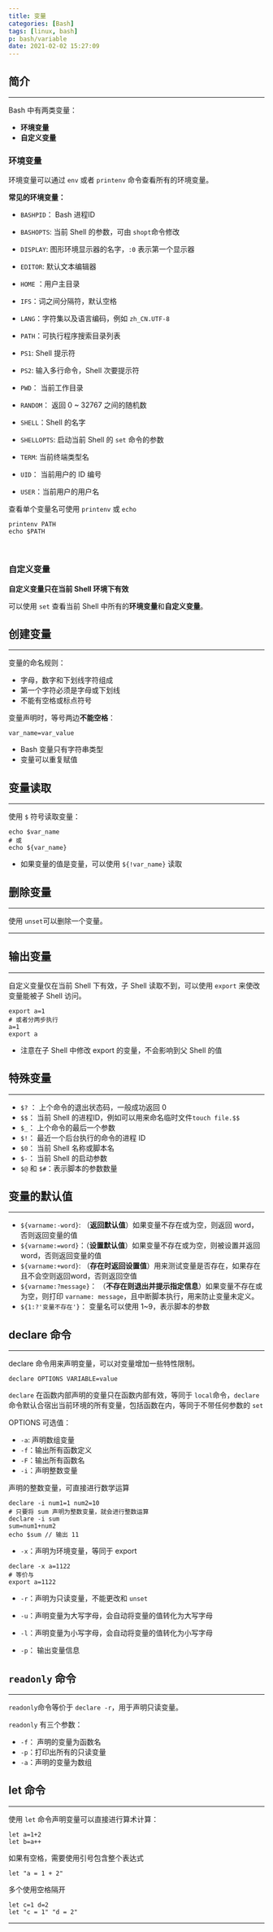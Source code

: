 ```yaml
---
title: 变量
categories: [Bash]
tags: [linux, bash]
p: bash/variable
date: 2021-02-02 15:27:09
---
```


## 简介

---

Bash 中有两类变量：

- **环境变量**
- **自定义变量**

<!-- more -->

### 环境变量

环境变量可以通过 `env` 或者 `printenv` 命令查看所有的环境变量。

**常见的环境变量：**

- `BASHPID`： Bash 进程ID

- `BASHOPTS`:  当前 Shell 的参数，可由 `shopt`命令修改

- `DISPLAY`:  图形环境显示器的名字，`:0` 表示第一个显示器

- `EDITOR`: 默认文本编辑器

- `HOME` ：用户主目录

- `IFS`：词之间分隔符，默认空格

- `LANG`：字符集以及语言编码，例如 `zh_CN.UTF-8`

- `PATH`：可执行程序搜索目录列表

- `PS1`: Shell 提示符

- `PS2`: 输入多行命令，Shell 次要提示符

- `PWD`： 当前工作目录

- `RANDOM`： 返回 0 ~ 32767 之间的随机数

- `SHELL`：Shell 的名字

- `SHELLOPTS`:  启动当前 Shell 的 `set`  命令的参数

- `TERM`:   当前终端类型名

- `UID`： 当前用户的 ID 编号

- `USER`：当前用户的用户名

  

查看单个变量名可使用 `printenv` 或 `echo`

```shell
printenv PATH
echo $PATH
```

​                                                                                                                    

### 自定义变量

**自定义变量只在当前 Shell 环境下有效**

可以使用 `set` 查看当前 Shell 中所有的**环境变量**和**自定义变量**。



## 创建变量

---

变量的命名规则：

- 字母，数字和下划线字符组成
- 第一个字符必须是字母或下划线
- 不能有空格或标点符号

变量声明时，等号两边**不能空格**：

```shell
var_name=var_value
```

- Bash 变量只有字符串类型
- 变量可以重复赋值



## 变量读取

---

使用 `$` 符号读取变量：

```shell
echo $var_name
# 或
echo ${var_name}
```

- 如果变量的值是变量，可以使用 `${!var_name}` 读取



## 删除变量

---

使用 `unset`可以删除一个变量。

---

## 输出变量

---

自定义变量仅在当前 Shell 下有效，子 Shell 读取不到，可以使用 `export` 来使改变量能被子 Shell 访问。

```shell
export a=1
# 或者分两步执行
a=1
export a
```

- 注意在子 Shell 中修改 export 的变量，不会影响到父 Shell 的值



## 特殊变量

---

- `$?` ： 上个命令的退出状态码，一般成功返回 0
- `$$`： 当前 Shell 的进程ID，例如可以用来命名临时文件`touch file.$$`
- `$_`： 上个命令的最后一个参数
- `$!`： 最近一个后台执行的命令的进程 ID
- `$0`： 当前 Shell 名称或脚本名
- `$-`： 当前 Shell 的启动参数
- `$@` 和 `$#`：表示脚本的参数数量



## 变量的默认值

---

- `${varname:-word}`:  （**返回默认值**）如果变量不存在或为空，则返回 word，否则返回变量的值
- `${varname:=word}`：（**设置默认值**）如果变量不存在或为空，则被设置并返回 word，否则返回变量的值
- `${varname:+word}`:  （**存在时返回设置值**）用来测试变量是否存在，如果存在且不会空则返回word，否则返回空值
- `${varname:?message}`： （**不存在则退出并提示指定信息**）如果变量不存在或为空，则打印 `varname: message`，且中断脚本执行，用来防止变量未定义。
- `${1:?'变量不存在'}`： 变量名可以使用 1~9，表示脚本的参数



## declare 命令

---

declare 命令用来声明变量，可以对变量增加一些特性限制。

```shell
declare OPTIONS VARIABLE=value
```

`declare` 在函数内部声明的变量只在函数内部有效，等同于 `local`命令，`declare` 命令默认合宿出当前环境的所有变量，包括函数在内，等同于不带任何参数的 `set`

OPTIONS 可选值：

- `-a`:  声明数组变量
- `-f`：输出所有函数定义
- `-F`：输出所有函数名
- `-i`：声明整数变量

声明的整数变量，可直接进行数学运算

```shell
declare -i num1=1 num2=10
# 只要将 sum 声明为整数变量，就会进行整数运算
declare -i sum
sum=num1+num2
echo $sum // 输出 11
```

- `-x`：声明为环境变量，等同于 export

```shell
declare -x a=1122
# 等价与
export a=1122
```

- `-r`：声明为只读变量，不能更改和 `unset`

- `-u`：声明变量为大写字母，会自动将变量的值转化为大写字母
- `-l`：声明变量为小写字母，会自动将变量的值转化为小写字母
- `-p`： 输出变量信息



## `readonly` 命令

---

`readonly`命令等价于 `declare -r`，用于声明只读变量。

`readonly` 有三个参数：

- `-f`： 声明的变量为函数名
- `-p`：打印出所有的只读变量
- `-a`：声明的变量为数组



## let 命令

---

使用 `let` 命令声明变量可以直接进行算术计算：

```shell
let a=1+2
let b=a++
```

如果有空格，需要使用引号包含整个表达式

```shell
let "a = 1 + 2"
```

多个使用空格隔开

```shell
let c=1 d=2
let "c = 1" "d = 2"
```

---

